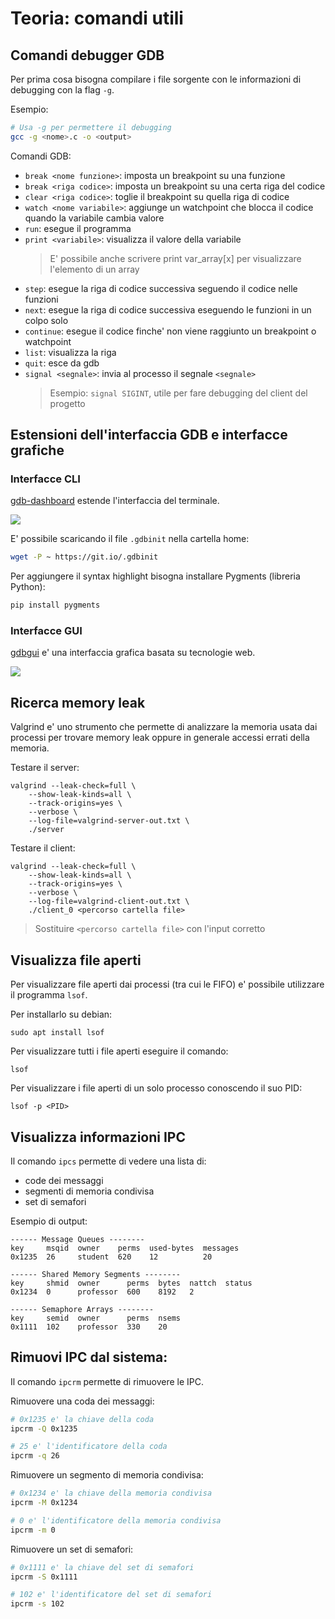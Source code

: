 # Teoria: comandi utili

## Comandi debugger GDB

Per prima cosa bisogna compilare i file sorgente con le informazioni di debugging con la flag ```-g```.

Esempio:
```bash
# Usa -g per permettere il debugging
gcc -g <nome>.c -o <output>
```

Comandi GDB:
* ```break <nome funzione>```: imposta un breakpoint su una funzione
* ```break <riga codice>```: imposta un breakpoint su una certa riga del codice
* ```clear <riga codice>```: toglie il breakpoint su quella riga di codice
* ```watch <nome variabile>```: aggiunge un watchpoint che blocca il codice quando la variabile cambia valore
* ```run```: esegue il programma
* ```print <variabile>```: visualizza il valore della variabile
	> E' possibile anche scrivere print var_array[x] per visualizzare l'elemento di un array
* ```step```: esegue la riga di codice successiva seguendo il codice nelle funzioni
* ```next```: esegue la riga di codice successiva eseguendo le funzioni in un colpo solo
* ```continue```: esegue il codice finche' non viene raggiunto un breakpoint o watchpoint
* ```list```: visualizza la riga
* ```quit```: esce da gdb
* ```signal <segnale>```: invia al processo il segnale ```<segnale>```
    > Esempio: ```signal SIGINT```, utile per fare debugging del client del progetto

## Estensioni dell'interfaccia GDB e interfacce grafiche

### Interfacce CLI

[gdb-dashboard](https://github.com/cyrus-and/gdb-dashboard) estende l'interfaccia del terminale.

![](https://raw.githubusercontent.com/wiki/cyrus-and/gdb-dashboard/Screenshot.png)

E' possibile scaricando il file ```.gdbinit``` nella cartella home:
```bash
wget -P ~ https://git.io/.gdbinit
```

Per aggiungere il syntax highlight bisogna installare Pygments (libreria Python):
```bash
pip install pygments
```

### Interfacce GUI

[gdbgui](https://github.com/cs01/gdbgui) e' una interfaccia grafica basata su tecnologie web.

![](https://raw.githubusercontent.com/cs01/gdbgui/799d34051419653cfda7d068806f853007d46fac/screenshots/gdbgui_animation.gif)

## Ricerca memory leak

Valgrind e' uno strumento che permette di analizzare la memoria usata dai processi
per trovare memory leak oppure in generale accessi errati della memoria.

Testare il server:
```
valgrind --leak-check=full \
    --show-leak-kinds=all \
    --track-origins=yes \
    --verbose \
    --log-file=valgrind-server-out.txt \
    ./server
```

Testare il client:
```
valgrind --leak-check=full \
    --show-leak-kinds=all \
    --track-origins=yes \
    --verbose \
    --log-file=valgrind-client-out.txt \
    ./client_0 <percorso cartella file>
```
> Sostituire ```<percorso cartella file>``` con l'input corretto

## Visualizza file aperti

Per visualizzare file aperti dai processi (tra cui le FIFO) e' possibile utilizzare il programma ```lsof```.

Per installarlo su debian:
```
sudo apt install lsof
```

Per visualizzare tutti i file aperti eseguire il comando:
```
lsof
```

Per visualizzare i file aperti di un solo processo conoscendo il suo PID:
```
lsof -p <PID>
```

## Visualizza informazioni IPC

Il comando ```ipcs``` permette di vedere una lista di:
* code dei messaggi
* segmenti di memoria condivisa
* set di semafori

Esempio di output:
```
------ Message Queues --------
key     msqid  owner    perms  used-bytes  messages
0x1235  26     student  620    12          20

------ Shared Memory Segments --------
key     shmid  owner      perms  bytes  nattch  status
0x1234  0      professor  600    8192   2

------ Semaphore Arrays --------
key     semid  owner      perms  nsems
0x1111  102    professor  330    20
```

## Rimuovi IPC dal sistema:

Il comando ```ipcrm``` permette di rimuovere le IPC.

Rimuovere una coda dei messaggi:
```bash
# 0x1235 e' la chiave della coda
ipcrm -Q 0x1235

# 25 e' l'identificatore della coda
ipcrm -q 26
```

Rimuovere un segmento di memoria condivisa:
```bash
# 0x1234 e' la chiave della memoria condivisa
ipcrm -M 0x1234

# 0 e' l'identificatore della memoria condivisa
ipcrm -m 0
```

Rimuovere un set di semafori:
```bash
# 0x1111 e' la chiave del set di semafori
ipcrm -S 0x1111

# 102 e' l'identificatore del set di semafori
ipcrm -s 102
```

